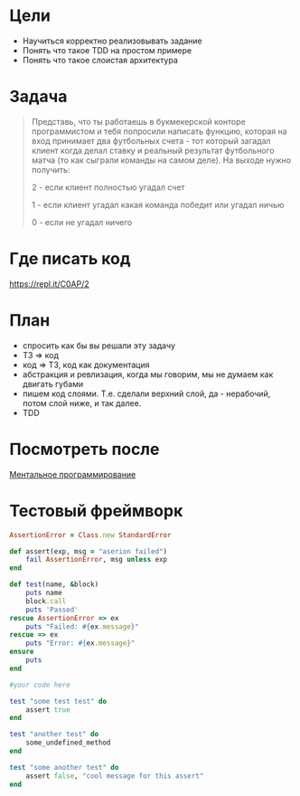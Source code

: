 # Цели

* Научиться корректно реализовывать задание
* Понять что такое TDD на простом примере
* Понять что такое слоистая архитектура

# Задача

> Представь, что ты работаешь в букмекерской конторе программистом и тебя попросили написать функцию, 
> которая на вход принимает два футбольных счета - тот который загадал клиент когда делал ставку и 
> реальный результат футбольного матча (то как сыграли команды на самом деле). На выходе нужно получить:
> 
> 2 - если клиент полностью угадал счет
> 
> 1 - если клиент угадал какая команда победит или угадал ничью
> 
> 0 - если не угадал ничего

# Где писать код

https://repl.it/C0AP/2

# План

* спросить как бы вы решали эту задачу
* ТЗ => код
* код => ТЗ, код как документация
* абстракция и ревлизация, когда мы говорим, мы не думаем как двигать губами
* пишем код слоями. Т.е. сделали верхний слой, да - нерабочий, потом слой ниже, и так далее.
* TDD

# Посмотреть после

[Ментальное программирование](https://www.youtube.com/watch?v=eEEHWQNuCLQ)

# Тестовый фреймворк

```ruby
AssertionError = Class.new StandardError

def assert(exp, msg = "aserion failed")
	fail AssertionError, msg unless exp
end

def test(name, &block)
	puts name
	block.call
	puts 'Passed'
rescue AssertionError => ex
	puts "Failed: #{ex.message}"
rescue => ex
	puts "Error: #{ex.message}"
ensure
	puts
end

#your code here

test "some test test" do
	assert true
end

test "another test" do
	some_undefined_method
end

test "some another test" do
	assert false, "cool message for this assert"
end
```
